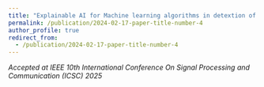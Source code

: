 ```yaml
---
title: "Explainable AI for Machine learning algorithms in detextion of credit card scam"
permalink: /publication/2024-02-17-paper-title-number-4
author_profile: true
redirect_from:
  - /publication/2024-02-17-paper-title-number-4
---
```

*Accepted at IEEE 10th International Conference On Signal Processing and Communication (ICSC) 2025*
